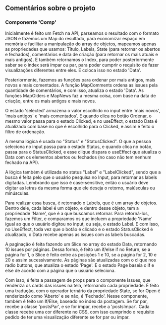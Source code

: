 ## Comentários sobre o projeto

### Componente 'Comp'
Inicialmente é feito um Fetch na API, parseamos o resultado com o formato JSON e fazemos um Map do resultado, para economizar espaço em memória e facilitar a manipulação do array de objetos, mapeamos apenas as propriedades que usamos: Título, Labels, State (para retornar os abertos e fechados), comentários e data de criação (para retornar os mais atuais e mais antigos). E também retornamos o Index, para poder posteriormente saber se o index será ímpar ou par, para poder cumprir o requisito de fazer visualizações diferentes entre eles. E coloca isso no estado 'Data'.

Posteriormente, fazemos as funções para ordenar por mais antigos, mais novos e mais comentados. A função MapComments ordena as issues pela quantidade de comentários, e com isso, atualiza o estado 'Data'. As funções MapOlders e MapNews faz a mesma coisa, com base na data de criação, entre os mais antigos e mais novos.

O estado 'selected' armazena o valor escolhido no input entre 'mais novos', 'mais antigos' e 'mais comentados'. E quando clica no botão Ordenar, o mesmo valor passa para o estado Clicked, e no useEffect, o estado Data é atualizado com base no que é escolhido para o Clicked, e assim é feito o filtro de ordenação.

A mesma lógica é usada no "Status" e "StatusClicked". O que a pessoa seleciona no input passa para o estado Status, e quando clica no botão, passa para o StatusClicked, e esse clique dispara o useEffect que atualiza o Data com os elementos abertos ou fechados (no caso não tem nenhum fechado na API).

A lógica também é utilizada no status "Label" e "LabelClicked", sendo que a busca é feita pelo que o usuário pesquisa no Input, para retornar as labels digitadas. Lembrando que isso é case-sensitive, então o usuário deve digitar as letras da mesma forma que ele deseja o retorno, maiúsculas ou minúsculas.

Para realizar essa busca, é retornado o Labels, que é um array de objetos. Dentro dele, cada label é um objeto, e dentro desse objeto, tem a propriedade 'Name', que é a que buscamos retornar. Para retorná-los, fazemos um Filter, e comparamos os que incluem a propriedade 'Name' igual ao que o usuário digitou no input, ou seja, o estado Label. E com isso, no UseEffect, toda vez que o botão é clicado e o estado StatusClicked é atualizado, o Data recebe apenas as issues com as labels buscadas.

A paginação é feita fazendo um Slice no array do estado Data, retornando 10 issues por páginas. Dessa forma, é feito um if/else if no Return, se a página for 1, o Slice é feito entre as posições 1 e 10, se a página for 2, 10 e 20 e assim sucessivamente. As páginas são atualizadas com o clique nos radio buttons, que atualiza o estado 'Page'. E o estado Page baseia o if e else de acordo com a página que o usuário seleciona.

Com isso, é feita a passagem de props para o componente Issues, que renderiza os cards das issues na tela, retornando cada propriedade. É feito uma tradução, com o operador ternário da propriedade State, se for Open é renderizado como 'Aberto' e se não, é 'Fechado'. Nesse componente, também é feito um If/Else, baseado no index da postagem. Se for par, recebe a classe 'postsPar', e se for ímpar, recebe a 'postsImpar'. Cada classe recebe uma cor diferente no CSS, com isso cumprindo o requisito pedido de ter uma visualização diferente se for par ou ímpar.
